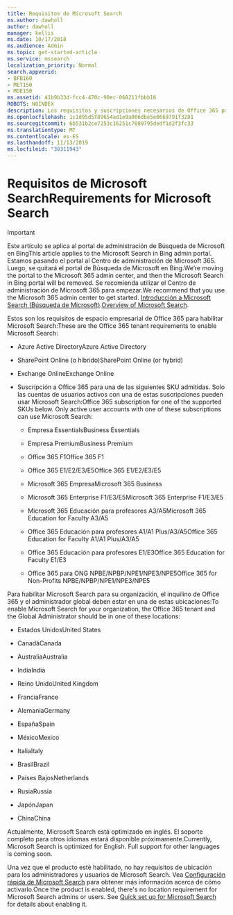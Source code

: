 ```yaml
---
title: Requisitos de Microsoft Search
ms.author: dawholl
author: dawholl
manager: kellis
ms.date: 10/17/2018
ms.audience: Admin
ms.topic: get-started-article
ms.service: mssearch
localization_priority: Normal
search.appverid:
- BFB160
- MET150
- MOE150
ms.assetid: 41b9b33d-fcc4-470c-90ec-068211fbbb16
ROBOTS: NOINDEX
description: Los requisitos y suscripciones necesarios de Office 365 para habilitar Microsoft Search
ms.openlocfilehash: 1c1d95d5f89654ad1e9a006dbe5e0669791f3281
ms.sourcegitcommit: 6b531b2ce7253c16251c7089795dedf1d2f3fc33
ms.translationtype: MT
ms.contentlocale: es-ES
ms.lasthandoff: 11/13/2019
ms.locfileid: "38311943"
---
```

# <a name="requirements-for-microsoft-search"></a><span data-ttu-id="51a6e-103">Requisitos de Microsoft Search</span><span class="sxs-lookup"><span data-stu-id="51a6e-103">Requirements for Microsoft Search</span></span>

> [!IMPORTANT]
> <span data-ttu-id="51a6e-104">Este artículo se aplica al portal de administración de Búsqueda de Microsoft en Bing</span><span class="sxs-lookup"><span data-stu-id="51a6e-104">This article applies to the Microsoft Search in Bing admin portal.</span></span> <span data-ttu-id="51a6e-105">Estamos pasando el portal al Centro de administración de Microsoft 365. Luego, se quitará el portal de Búsqueda de Microsoft en Bing.</span><span class="sxs-lookup"><span data-stu-id="51a6e-105">We’re moving the portal to the Microsoft 365 admin center, and then the Microsoft Search in Bing portal will be removed.</span></span> <span data-ttu-id="51a6e-106">Se recomienda utilizar el Centro de administración de Microsoft 365 para empezar.</span><span class="sxs-lookup"><span data-stu-id="51a6e-106">We recommend that you use the Microsoft 365 admin center to get started.</span></span> <span data-ttu-id="51a6e-107">[Introducción a Microsoft Search (Búsqueda de Microsoft)](overview-microsoft-search.md).</span><span class="sxs-lookup"><span data-stu-id="51a6e-107">[Overview of Microsoft Search](overview-microsoft-search.md).</span></span>

<span data-ttu-id="51a6e-108">Estos son los requisitos de espacio empresarial de Office 365 para habilitar Microsoft Search:</span><span class="sxs-lookup"><span data-stu-id="51a6e-108">These are the Office 365 tenant requirements to enable Microsoft Search:</span></span> 
  
- <span data-ttu-id="51a6e-109">Azure Active Directory</span><span class="sxs-lookup"><span data-stu-id="51a6e-109">Azure Active Directory</span></span>
    
- <span data-ttu-id="51a6e-110">SharePoint Online (o híbrido)</span><span class="sxs-lookup"><span data-stu-id="51a6e-110">SharePoint Online (or hybrid)</span></span>
    
- <span data-ttu-id="51a6e-111">Exchange Online</span><span class="sxs-lookup"><span data-stu-id="51a6e-111">Exchange Online</span></span>
    
- <span data-ttu-id="51a6e-p102">Suscripción a Office 365 para una de las siguientes SKU admitidas. Solo las cuentas de usuarios activos con una de estas suscripciones pueden usar Microsoft Search:</span><span class="sxs-lookup"><span data-stu-id="51a6e-p102">Office 365 subscription for one of the supported SKUs below. Only active user accounts with one of these subscriptions can use Microsoft Search:</span></span>
    
  - <span data-ttu-id="51a6e-114">Empresa Essentials</span><span class="sxs-lookup"><span data-stu-id="51a6e-114">Business Essentials</span></span>
    
  - <span data-ttu-id="51a6e-115">Empresa Premium</span><span class="sxs-lookup"><span data-stu-id="51a6e-115">Business Premium</span></span>
    
  - <span data-ttu-id="51a6e-116">Office 365 F1</span><span class="sxs-lookup"><span data-stu-id="51a6e-116">Office 365 F1</span></span>
    
  - <span data-ttu-id="51a6e-117">Office 365 E1/E2/E3/E5</span><span class="sxs-lookup"><span data-stu-id="51a6e-117">Office 365 E1/E2/E3/E5</span></span>
    
  - <span data-ttu-id="51a6e-118">Microsoft 365 Empresa</span><span class="sxs-lookup"><span data-stu-id="51a6e-118">Microsoft 365 Business</span></span>
    
  - <span data-ttu-id="51a6e-119">Microsoft 365 Enterprise F1/E3/E5</span><span class="sxs-lookup"><span data-stu-id="51a6e-119">Microsoft 365 Enterprise F1/E3/E5</span></span>
    
  - <span data-ttu-id="51a6e-120">Microsoft 365 Educación para profesores A3/A5</span><span class="sxs-lookup"><span data-stu-id="51a6e-120">Microsoft 365 Education for Faculty A3/A5</span></span>
    
  - <span data-ttu-id="51a6e-121">Office 365 Educación para profesores A1/A1 Plus/A3/A5</span><span class="sxs-lookup"><span data-stu-id="51a6e-121">Office 365 Education for Faculty A1/A1 Plus/A3/A5</span></span>
    
  - <span data-ttu-id="51a6e-122">Office 365 Educación para profesores E1/E3</span><span class="sxs-lookup"><span data-stu-id="51a6e-122">Office 365 Education for Faculty E1/E3</span></span>
    
  - <span data-ttu-id="51a6e-123">Office 365 para ONG NPBE/NPBP/NPE1/NPE3/NPE5</span><span class="sxs-lookup"><span data-stu-id="51a6e-123">Office 365 for Non-Profits NPBE/NPBP/NPE1/NPE3/NPE5</span></span>
    
<span data-ttu-id="51a6e-124">Para habilitar Microsoft Search para su organización, el inquilino de Office 365 y el administrador global deben estar en una de estas ubicaciones:</span><span class="sxs-lookup"><span data-stu-id="51a6e-124">To enable Microsoft Search for your organization, the Office 365 tenant and the Global Administrator should be in one of these locations:</span></span>
  
- <span data-ttu-id="51a6e-125">Estados Unidos</span><span class="sxs-lookup"><span data-stu-id="51a6e-125">United States</span></span>
    
- <span data-ttu-id="51a6e-126">Canadá</span><span class="sxs-lookup"><span data-stu-id="51a6e-126">Canada</span></span>
    
- <span data-ttu-id="51a6e-127">Australia</span><span class="sxs-lookup"><span data-stu-id="51a6e-127">Australia</span></span>
    
- <span data-ttu-id="51a6e-128">India</span><span class="sxs-lookup"><span data-stu-id="51a6e-128">India</span></span>
    
- <span data-ttu-id="51a6e-129">Reino Unido</span><span class="sxs-lookup"><span data-stu-id="51a6e-129">United Kingdom</span></span>
    
- <span data-ttu-id="51a6e-130">Francia</span><span class="sxs-lookup"><span data-stu-id="51a6e-130">France</span></span>
    
- <span data-ttu-id="51a6e-131">Alemania</span><span class="sxs-lookup"><span data-stu-id="51a6e-131">Germany</span></span>
  
- <span data-ttu-id="51a6e-132">España</span><span class="sxs-lookup"><span data-stu-id="51a6e-132">Spain</span></span>
    
- <span data-ttu-id="51a6e-133">México</span><span class="sxs-lookup"><span data-stu-id="51a6e-133">Mexico</span></span>
    
- <span data-ttu-id="51a6e-134">Italia</span><span class="sxs-lookup"><span data-stu-id="51a6e-134">Italy</span></span>
    
- <span data-ttu-id="51a6e-135">Brasil</span><span class="sxs-lookup"><span data-stu-id="51a6e-135">Brazil</span></span>
    
- <span data-ttu-id="51a6e-136">Países Bajos</span><span class="sxs-lookup"><span data-stu-id="51a6e-136">Netherlands</span></span>
    
- <span data-ttu-id="51a6e-137">Rusia</span><span class="sxs-lookup"><span data-stu-id="51a6e-137">Russia</span></span>
    
- <span data-ttu-id="51a6e-138">Japón</span><span class="sxs-lookup"><span data-stu-id="51a6e-138">Japan</span></span>

- <span data-ttu-id="51a6e-139">China</span><span class="sxs-lookup"><span data-stu-id="51a6e-139">China</span></span>
 
<span data-ttu-id="51a6e-p103">Actualmente, Microsoft Search está optimizado en inglés. El soporte completo para otros idiomas estará disponible próximamente.</span><span class="sxs-lookup"><span data-stu-id="51a6e-p103">Currently, Microsoft Search is optimized for English. Full support for other languages is coming soon.</span></span>

<span data-ttu-id="51a6e-p104">Una vez que el producto esté habilitado, no hay requisitos de ubicación para los administradores y usuarios de Microsoft Search. Vea [Configuración rápida de Microsoft Search](quick-set-up.md) para obtener más información acerca de cómo activarlo.</span><span class="sxs-lookup"><span data-stu-id="51a6e-p104">Once the product is enabled, there's no location requirement for Microsoft Search admins or users. See [Quick set up for Microsoft Search](quick-set-up.md) for details about enabling it.</span></span> 

  

